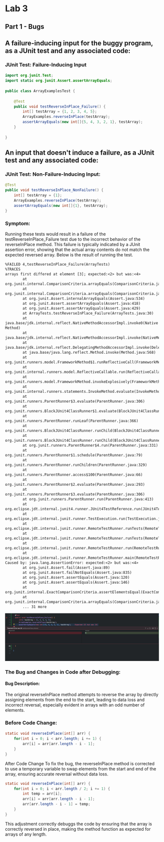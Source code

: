 # Lab 3

## Part 1 - Bugs

## A failure-inducing input for the buggy program, as a JUnit test and any associated code:

### JUnit Test: Failure-Inducing Input

```java
import org.junit.Test;
import static org.junit.Assert.assertArrayEquals;

public class ArrayExamplesTest {

    @Test
    public void testReverseInPlace_Failure() {
        int[] testArray = {1, 2, 3, 4, 5};
        ArrayExamples.reverseInPlace(testArray);
        assertArrayEquals(new int[]{5, 4, 3, 2, 1}, testArray);
    }

}
```

## An input that doesn't induce a failure, as a JUnit test and any associated code:

### JUnit Test: Non-Failure-Inducing Input:

```java
@Test
public void testReverseInPlace_NonFailure() {
    int[] testArray = {1};
    ArrayExamples.reverseInPlace(testArray);
    assertArrayEquals(new int[]{1}, testArray);
}
```

### Symptom:
Running these tests would result in a failure of the testReverseInPlace_Failure test due to the incorrect 
behavior of the reverseInPlace method. This failure is typically indicated by a JUnit assertion error, 
showing that the actual array contents do not match the expected reversed array. Below is the result of 
running the test. 

```
%FAILED 4,testReverseInPlace_Failure(ArrayTests)
%TRACES 
arrays first differed at element [3]; expected:<2> but was:<4>
        at org.junit.internal.ComparisonCriteria.arrayEquals(ComparisonCriteria.java:78)
        at org.junit.internal.ComparisonCriteria.arrayEquals(ComparisonCriteria.java:28)
        at org.junit.Assert.internalArrayEquals(Assert.java:534)
        at org.junit.Assert.assertArrayEquals(Assert.java:418)
        at org.junit.Assert.assertArrayEquals(Assert.java:429)
        at ArrayTests.testReverseInPlace_Failure(ArrayTests.java:30)
        at java.base/jdk.internal.reflect.NativeMethodAccessorImpl.invoke0(Native Method)
        at java.base/jdk.internal.reflect.NativeMethodAccessorImpl.invoke(NativeMethodAccessorImpl.java:77)
        at java.base/jdk.internal.reflect.DelegatingMethodAccessorImpl.invoke(DelegatingMethodAccessorImpl.java:43)
        at java.base/java.lang.reflect.Method.invoke(Method.java:568)
        at org.junit.runners.model.FrameworkMethod$1.runReflectiveCall(FrameworkMethod.java:59)
        at org.junit.internal.runners.model.ReflectiveCallable.run(ReflectiveCallable.java:12)
        at org.junit.runners.model.FrameworkMethod.invokeExplosively(FrameworkMethod.java:56)
        at org.junit.internal.runners.statements.InvokeMethod.evaluate(InvokeMethod.java:17)
        at org.junit.runners.ParentRunner$3.evaluate(ParentRunner.java:306)
        at org.junit.runners.BlockJUnit4ClassRunner$1.evaluate(BlockJUnit4ClassRunner.java:100)
        at org.junit.runners.ParentRunner.runLeaf(ParentRunner.java:366)
        at org.junit.runners.BlockJUnit4ClassRunner.runChild(BlockJUnit4ClassRunner.java:103)
        at org.junit.runners.BlockJUnit4ClassRunner.runChild(BlockJUnit4ClassRunner.java:63)
        at org.junit.runners.ParentRunner$4.run(ParentRunner.java:331)
        at org.junit.runners.ParentRunner$1.schedule(ParentRunner.java:79)
        at org.junit.runners.ParentRunner.runChildren(ParentRunner.java:329)
        at org.junit.runners.ParentRunner.access$100(ParentRunner.java:66)
        at org.junit.runners.ParentRunner$2.evaluate(ParentRunner.java:293)
        at org.junit.runners.ParentRunner$3.evaluate(ParentRunner.java:306)
        at org.junit.runners.ParentRunner.run(ParentRunner.java:413)
        at org.eclipse.jdt.internal.junit4.runner.JUnit4TestReference.run(JUnit4TestReference.java:93)
        at org.eclipse.jdt.internal.junit.runner.TestExecution.run(TestExecution.java:40)
        at org.eclipse.jdt.internal.junit.runner.RemoteTestRunner.runTests(RemoteTestRunner.java:529)
        at org.eclipse.jdt.internal.junit.runner.RemoteTestRunner.runTests(RemoteTestRunner.java:757)
        at org.eclipse.jdt.internal.junit.runner.RemoteTestRunner.run(RemoteTestRunner.java:452)
        at org.eclipse.jdt.internal.junit.runner.RemoteTestRunner.main(RemoteTestRunner.java:210)
Caused by: java.lang.AssertionError: expected:<2> but was:<4>
        at org.junit.Assert.fail(Assert.java:89)
        at org.junit.Assert.failNotEquals(Assert.java:835)
        at org.junit.Assert.assertEquals(Assert.java:120)
        at org.junit.Assert.assertEquals(Assert.java:146)
        at org.junit.internal.ExactComparisonCriteria.assertElementsEqual(ExactComparisonCriteria.java:8)
        at org.junit.internal.ComparisonCriteria.arrayEquals(ComparisonCriteria.java:76)
        ... 31 more

```

![junit test symptom](junittest.png)

### The Bug and Changes in Code after Debugging:

#### Bug Description:

The original reverseInPlace method attempts to reverse the array by directly assigning elements from the end 
to the start, leading to data loss and incorrect reversal, especially evident in arrays with an odd number 
of elements.

### Before Code Change:

```java
static void reverseInPlace(int[] arr) {
    for(int i = 0; i < arr.length; i += 1) {
        arr[i] = arr[arr.length - i - 1];
    }
}
```
After Code Change
To fix the bug, the reverseInPlace method is corrected to use a temporary variable to swap elements from the 
start and end of the array, ensuring accurate reversal without data loss.

```java
static void reverseInPlace(int[] arr) {
    for(int i = 0; i < arr.length / 2; i += 1) {
        int temp = arr[i];
        arr[i] = arr[arr.length - i - 1];
        arr[arr.length - i - 1] = temp;
    }
}
```

This adjustment correctly debuggs the code by ensuring that the array is correctly reversed in place, making 
the method function as expected for arrays of any length.







